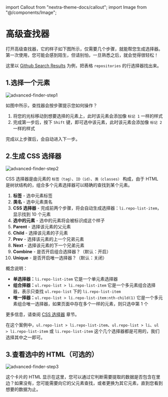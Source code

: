 import Callout from "nextra-theme-docs/callout";
import Image from "@/components/Image";

# 高级查找器

打开高级查找器，它的样子如下图所示，仅需要几个步骤，就能帮您生成选择器。第一次使用，您可能会感到陌生，但请别怕，一旦熟悉之后，就会觉得很轻松！

这里以 [Github Search Results](https://github.com/search?q=hello+world&type=Repositories) 为例，把表格 `repositories` 的行选择器找出来。

## 1.选择一个元素

<Image src="/screenshots/advanced-finder-step1.png" alt="advanced-finder-step1" />

如图中所示，查找器会按步骤提示您如何操作？

1. 将您的光标移动到想要选择的元素上，此时该元素会添加像 `标记 1` 一样的样式
2. 完成第一步后，按下 `Shift` 键，即可选中该元素，此时该元素会添加像 `标记 2` 一样的样式

完成以上步骤后，会自动进入下一步。

## 2.生成 CSS 选择器

<Image src="/screenshots/advanced-finder-step2.png" alt="advanced-finder-step2" />

CSS 选择器是由元素的 `标签（tag）`、`ID（id）`、`类（classes）` 构成，由于 HTML 是树状结构的，组合多个元素选择器可以精确的查找到某个元素。

1. **标签** - 选中元素标签
2. **类名** - 选中元素类名
3. **CSS 选择器** - 完成前两个步骤，将会自动生成选择器：`li.repo-list-item`，显示找到 10 个元素
4. **选中的元素** - 选中的元素将会被标识成这个样子
5. **Parent** - 选择该元素的父元素
6. **Child** - 选择该元素的子元素
7. **Prev** - 选择该元素的上一个兄弟元素
8. **Next** - 选择该元素的下一个兄弟元素
9. **Combine** - 是否开启组合选择器？（默认：开启）
10. **Unique** - 是否开启唯一选择器？（默认：关闭）

<Callout emoji="💡">
概念说明：

- **单选择器：**`li.repo-list-item` 它是一个单元素选择器
- **组合择器：**`ul.repo-list > li.repo-list-item` 它是一个多元素组合选择器，表示只查找 `ul.repo-list` 下的 `li.repo-list-item`
- **唯一择器：**`ul.repo-list > li.repo-list-item:nth-child(1)` 它是一个多元素组合唯一选择器，如果页面中存在多个一样的元素，则只选中第 1 个

更多信息，请查阅 [CSS 选择器](/zh-CN/docs/recipe-development/css-selector) 章节。
</Callout>

在这个案例中，`ul.repo-list > li.repo-list-item`、`ul.repo-list > li`、`ul > li.repo-list-item` 或 `li.repo-list-item` 这个几个选择器都是可用的，我们选择其中之一即可。

## 3.查看选中的 HTML（可选的）

<Image src="/screenshots/advanced-finder-step3.png" alt="advanced-finder-step3" />

这个卡片的 HTML 显示在这里，您可以通过它判断需要提取的数据是否包含在里边？如果没有，您可能需要向它的父元素查找，或者更换为其它元素，直到您看到想要的数据为止。
